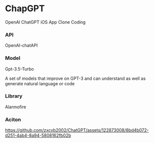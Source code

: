# ChapGPT

OpenAI ChatGPT iOS App Clone Coding

### API

OpenAI-chatAPI

### Model

Gpt-3.5-Turbo

A set of models that improve on GPT-3 and can understand as well as generate natural language or code

### Library

Alarmofire

### Aciton

https://github.com/zxcvb2002/ChatGPT/assets/122873008/8bd4b072-d251-4ab4-8a94-5808162fb02b
